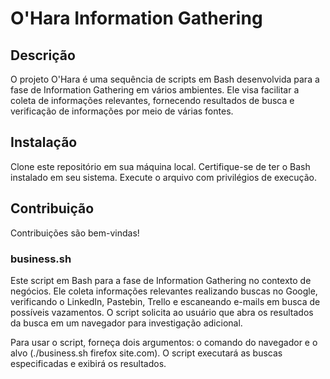 # O'Hara Information Gathering
## Descrição
O projeto O'Hara é uma sequência de scripts em Bash desenvolvida para a fase de Information Gathering em vários ambientes. Ele visa facilitar a coleta de informações relevantes, fornecendo resultados de busca e verificação de informações por meio de várias fontes.

## Instalação
Clone este repositório em sua máquina local.
Certifique-se de ter o Bash instalado em seu sistema.
Execute o arquivo com privilégios de execução.

## Contribuição
Contribuições são bem-vindas!

### business.sh
Este script em Bash para a fase de Information Gathering no contexto de negócios. Ele coleta informações relevantes realizando buscas no Google, verificando o LinkedIn, Pastebin, Trello e escaneando e-mails em busca de possíveis vazamentos. O script solicita ao usuário que abra os resultados da busca em um navegador para investigação adicional.

Para usar o script, forneça dois argumentos: o comando do navegador e o alvo (./business.sh firefox site.com). O script executará as buscas especificadas e exibirá os resultados.

